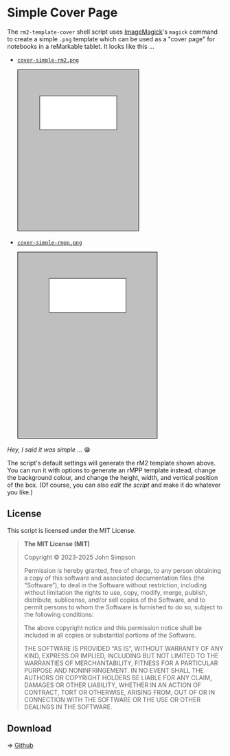 # Simple Cover Page


The `rm2-template-cover` shell script uses [ImageMagick](https://imagemagick.org/)'s `magick` command to create a simple `.png` template which can be used as a "cover page" for notebooks in a reMarkable tablet. It looks like this ...

* [`cover-simple-rm2.png`](cover-simple-rm2.png)

    ![cover-simple-rm2-sm.png](cover-simple-rm2-sm.png)

* [`cover-simple-rmpp.png`](cover-simple-rmpp.png)

    ![cover-simple-rmpp-sm.png](cover-simple-rmpp-sm.png)

*Hey, I said it was simple ...* &#x1F601;

The script's default settings will generate the rM2 template shown above. You can run it with options to generate an rMPP template instead, change the background colour, and change the height, width, and vertical position of the box. (Of course, you can also *edit the script* and make it do whatever you like.)

## License

This script is licensed under the MIT License.

> **The MIT License (MIT)**
>
> Copyright &copy; 2023-2025 John Simpson
>
> Permission is hereby granted, free of charge, to any person obtaining a copy of this software and associated documentation files (the “Software”), to deal in the Software without restriction, including without limitation the rights to use, copy, modify, merge, publish, distribute, sublicense, and/or sell copies of the Software, and to permit persons to whom the Software is furnished to do so, subject to the following conditions:
>
> The above copyright notice and this permission notice shall be included in all copies or substantial portions of the Software.
>
> THE SOFTWARE IS PROVIDED “AS IS”, WITHOUT WARRANTY OF ANY KIND, EXPRESS OR IMPLIED, INCLUDING BUT NOT LIMITED TO THE WARRANTIES OF MERCHANTABILITY, FITNESS FOR A PARTICULAR PURPOSE AND NONINFRINGEMENT. IN NO EVENT SHALL THE AUTHORS OR COPYRIGHT HOLDERS BE LIABLE FOR ANY CLAIM, DAMAGES OR OTHER LIABILITY, WHETHER IN AN ACTION OF CONTRACT, TORT OR OTHERWISE, ARISING FROM, OUT OF OR IN CONNECTION WITH THE SOFTWARE OR THE USE OR OTHER DEALINGS IN THE SOFTWARE.

## Download

&#x21D2; [Github](https://github.com/kg4zow/rm2-scripts/tree/main/rm2-template-cover)
